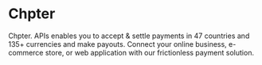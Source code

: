 # Chpter
Chpter. APIs enables you to accept &amp; settle payments in 47 countries and 135+ currencies and make payouts. Connect your online business, e-commerce store, or web application with our frictionless payment solution.
